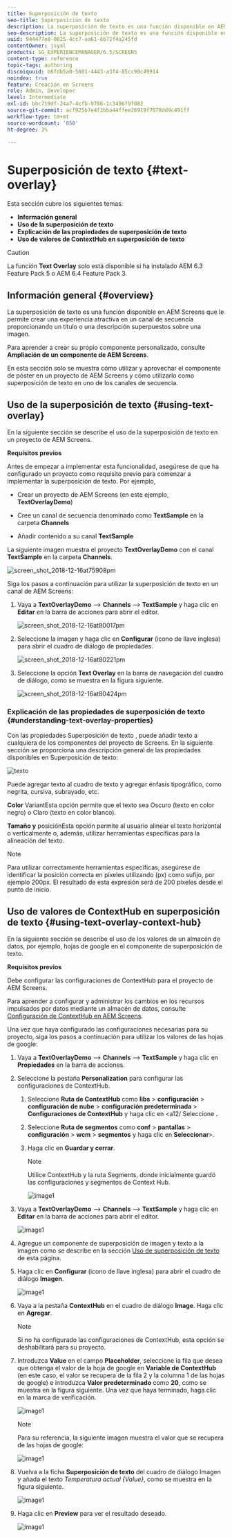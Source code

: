```yaml
---
title: Superposición de texto
seo-title: Superposición de texto
description: La superposición de texto es una función disponible en AEM Screens que le permite crear una experiencia atractiva en un canal de secuencia proporcionando un título o una descripción superpuestos sobre una imagen. Siga esta página para obtener más información.
seo-description: La superposición de texto es una función disponible en AEM Screens que le permite crear una experiencia atractiva en un canal de secuencia proporcionando un título o una descripción superpuestos sobre una imagen. Siga esta página para obtener más información.
uuid: 944477e8-0025-4cc7-aa61-6b72f4a245fd
contentOwner: jsyal
products: SG_EXPERIENCEMANAGER/6.5/SCREENS
content-type: reference
topic-tags: authoring
discoiquuid: b6fdb5a0-5601-4443-a3f4-85cc90c49914
noindex: true
feature: Creación en Screens
role: Admin, Developer
level: Intermediate
exl-id: bbc719df-24a7-4cfb-9786-1c3496f9f082
source-git-commit: acf925b7e4f3bba44ffee26919f7078dd9c491ff
workflow-type: tm+mt
source-wordcount: '850'
ht-degree: 3%

---
```


# Superposición de texto {#text-overlay}

Esta sección cubre los siguientes temas:

* **Información general**
* **Uso de la superposición de texto**
* **Explicación de las propiedades de superposición de texto**
* **Uso de valores de ContextHub en superposición de texto**

>[!CAUTION]
>
>La función **Text Overlay** solo está disponible si ha instalado AEM 6.3 Feature Pack 5 o AEM 6.4 Feature Pack 3.

## Información general {#overview}

La superposición de texto es una función disponible en AEM Screens que le permite crear una experiencia atractiva en un canal de secuencia proporcionando un título o una descripción superpuestos sobre una imagen.

Para aprender a crear su propio componente personalizado, consulte **Ampliación de un componente de AEM Screens**.

En esta sección solo se muestra cómo utilizar y aprovechar el componente de póster en un proyecto de AEM Screens y cómo utilizarlo como superposición de texto en uno de los canales de secuencia.

## Uso de la superposición de texto {#using-text-overlay}

En la siguiente sección se describe el uso de la superposición de texto en un proyecto de AEM Screens.

**Requisitos previos**

Antes de empezar a implementar esta funcionalidad, asegúrese de que ha configurado un proyecto como requisito previo para comenzar a implementar la superposición de texto. Por ejemplo,

* Crear un proyecto de AEM Screens (en este ejemplo, **TextOverlayDemo**)

* Cree un canal de secuencia denominado como **TextSample** en la carpeta **Channels**

* Añadir contenido a su canal **TextSample**

La siguiente imagen muestra el proyecto **TextOverlayDemo** con el canal **TextSample** en la carpeta **Channels**.

![screen_shot_2018-12-16at75908pm](assets/screen_shot_2018-12-16at75908pm.png)

Siga los pasos a continuación para utilizar la superposición de texto en un canal de AEM Screens:

1. Vaya a **TextOverlayDemo** —> **Channels** —> **TextSample** y haga clic en **Editar** en la barra de acciones para abrir el editor.

   ![screen_shot_2018-12-16at80017pm](assets/screen_shot_2018-12-16at80017pm.png)

1. Seleccione la imagen y haga clic en **Configurar** (icono de llave inglesa) para abrir el cuadro de diálogo de propiedades.

   ![screen_shot_2018-12-16at80221pm](assets/screen_shot_2018-12-16at80221pm.png)

1. Seleccione la opción **Text Overlay** en la barra de navegación del cuadro de diálogo, como se muestra en la figura siguiente.

   ![screen_shot_2018-12-16at80424pm](assets/screen_shot_2018-12-16at80424pm.png)

### Explicación de las propiedades de superposición de texto {#understanding-text-overlay-properties}

Con las propiedades Superposición de texto , puede añadir texto a cualquiera de los componentes del proyecto de Screens. En la siguiente sección se proporciona una descripción general de las propiedades disponibles en Superposición de texto:

![texto](assets/text.gif)

Puede agregar texto al cuadro de texto y agregar énfasis tipográfico, como negrita, cursiva, subrayado, etc.

**Color** VariantEsta opción permite que el texto sea Oscuro (texto en color negro) o Claro (texto en color blanco).

**Tamaño y** posiciónEsta opción permite al usuario alinear el texto horizontal o verticalmente o, además, utilizar herramientas específicas para la alineación del texto.

>[!NOTE]
>
>Para utilizar correctamente herramientas específicas, asegúrese de identificar la posición correcta en píxeles utilizando (px) como sufijo, por ejemplo 200px. El resultado de esta expresión será de 200 píxeles desde el punto de inicio.

## Uso de valores de ContextHub en superposición de texto {#using-text-overlay-context-hub}

En la siguiente sección se describe el uso de los valores de un almacén de datos, por ejemplo, hojas de google en el componente de superposición de texto.

**Requisitos previos**

Debe configurar las configuraciones de ContextHub para el proyecto de AEM Screens.

Para aprender a configurar y administrar los cambios en los recursos impulsados por datos mediante un almacén de datos, consulte [Configuración de ContextHub en AEM Screens](https://docs.adobe.com/content/help/en/experience-manager-screens/user-guide/developing/configuring-context-hub.html).

Una vez que haya configurado las configuraciones necesarias para su proyecto, siga los pasos a continuación para utilizar los valores de las hojas de google:

1. Vaya a **TextOverlayDemo** —> **Channels** —> **TextSample** y haga clic en **Propiedades** en la barra de acciones.

1. Seleccione la pestaña **Personalization** para configurar las configuraciones de ContextHub.

   1. Seleccione **Ruta de ContextHub** como **libs** > **configuración** > **configuración de nube** > **configuración predeterminada** > **Configuraciones de ContextHub** y haga clic en &lt;a12/ Seleccione **.**

   1. Seleccione **Ruta de segmentos** como **conf** > **pantallas** > **configuración** > **wcm** > **segmentos** y haga clic en **Seleccionar**>.

   1. Haga clic en **Guardar y cerrar**.

      >[!NOTE]
      >
      >Utilice ContextHub y la ruta Segments, donde inicialmente guardó las configuraciones y segmentos de Context Hub.

      ![image1](/help/user-guide/assets/text-overlay/text-overlay8.png)

1. Vaya a **TextOverlayDemo** —> **Channels** —> **TextSample** y haga clic en **Editar** en la barra de acciones para abrir el editor.

   ![image1](/help/user-guide/assets/text-overlay/text-overlay1.png)

1. Agregue un componente de superposición de imagen y texto a la imagen como se describe en la sección [Uso de superposición de texto](/help/user-guide/text-overlay.md#using-text-overlay) de esta página.

1. Haga clic en **Configurar** (icono de llave inglesa) para abrir el cuadro de diálogo **Imagen**.

   ![image1](/help/user-guide/assets/text-overlay/text-overlay4.png)

1. Vaya a la pestaña **ContextHub** en el cuadro de diálogo **Image**. Haga clic en **Agregar**.

   >[!NOTE]
   >Si no ha configurado las configuraciones de ContextHub, esta opción se deshabilitará para su proyecto.

1. Introduzca **Value** en el campo **Placeholder**, seleccione la fila que desea que obtenga el valor de la hoja de google en **Variable de ContextHub** (en este caso, el valor se recupera de la fila 2 y la columna 1 de las hojas de google) e introduzca **Valor predeterminado** como **20**, como se muestra en la figura siguiente. Una vez que haya terminado, haga clic en la marca de verificación.

   ![image1](/help/user-guide/assets/text-overlay/text-overlay5.png)

   >[!NOTE]
   >Para su referencia, la siguiente imagen muestra el valor que se recupera de las hojas de google:

   ![image1](/help/user-guide/assets/text-overlay/text-overlay6.png)

1. Vuelva a la ficha **Superposición de texto** del cuadro de diálogo Imagen y añada el texto *Temperatura actual {Value}*, como se muestra en la figura siguiente.

   ![image1](/help/user-guide/assets/text-overlay/text-overlay7.png)

1. Haga clic en **Preview** para ver el resultado deseado.

   ![image1](/help/user-guide/assets/text-overlay/text-overlay10.png)
